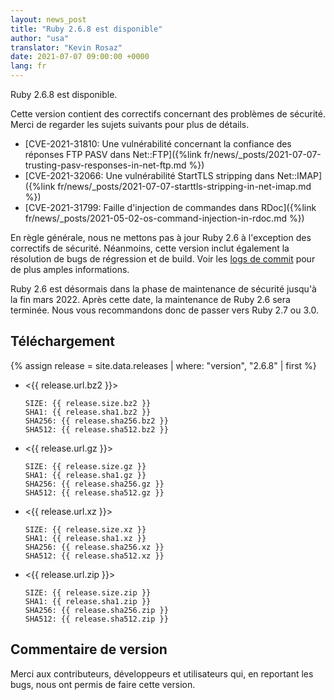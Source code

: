 ```yaml
---
layout: news_post
title: "Ruby 2.6.8 est disponible"
author: "usa"
translator: "Kevin Rosaz"
date: 2021-07-07 09:00:00 +0000
lang: fr
---
```

Ruby 2.6.8 est disponible.

Cette version contient des correctifs concernant des problèmes de sécurité.
Merci de regarder les sujets suivants pour plus de détails.

* [CVE-2021-31810: Une vulnérabilité concernant la confiance des réponses FTP PASV dans Net::FTP]({%link fr/news/_posts/2021-07-07-trusting-pasv-responses-in-net-ftp.md %})
* [CVE-2021-32066: Une vulnérabilité StartTLS stripping dans Net::IMAP]({%link fr/news/_posts/2021-07-07-starttls-stripping-in-net-imap.md %})
* [CVE-2021-31799: Faille d'injection de commandes dans RDoc]({%link fr/news/_posts/2021-05-02-os-command-injection-in-rdoc.md %})

En règle générale, nous ne mettons pas à jour Ruby 2.6 à l'exception des correctifs de sécurité. Néanmoins, cette version inclut également la résolution de bugs de régression et de build.
Voir les [logs de commit](https://github.com/ruby/ruby/compare/v2_6_7...v2_6_8) pour de plus amples informations.

Ruby 2.6 est désormais dans la phase de maintenance de sécurité jusqu'à la fin mars 2022.
Après cette date, la maintenance de Ruby 2.6 sera terminée.
Nous vous recommandons donc de passer vers Ruby 2.7 ou 3.0.

## Téléchargement

{% assign release = site.data.releases | where: "version", "2.6.8" | first %}

* <{{ release.url.bz2 }}>

      SIZE: {{ release.size.bz2 }}
      SHA1: {{ release.sha1.bz2 }}
      SHA256: {{ release.sha256.bz2 }}
      SHA512: {{ release.sha512.bz2 }}

* <{{ release.url.gz }}>

      SIZE: {{ release.size.gz }}
      SHA1: {{ release.sha1.gz }}
      SHA256: {{ release.sha256.gz }}
      SHA512: {{ release.sha512.gz }}

* <{{ release.url.xz }}>

      SIZE: {{ release.size.xz }}
      SHA1: {{ release.sha1.xz }}
      SHA256: {{ release.sha256.xz }}
      SHA512: {{ release.sha512.xz }}

* <{{ release.url.zip }}>

      SIZE: {{ release.size.zip }}
      SHA1: {{ release.sha1.zip }}
      SHA256: {{ release.sha256.zip }}
      SHA512: {{ release.sha512.zip }}

## Commentaire de version

Merci aux contributeurs, développeurs et utilisateurs qui, en reportant les bugs, nous ont permis de faire cette version.